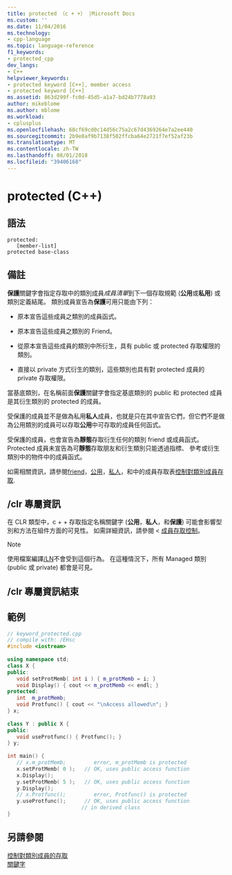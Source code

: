 ```yaml
---
title: protected （c + +） |Microsoft Docs
ms.custom: ''
ms.date: 11/04/2016
ms.technology:
- cpp-language
ms.topic: language-reference
f1_keywords:
- protected_cpp
dev_langs:
- C++
helpviewer_keywords:
- protected keyword [C++], member access
- protected keyword [C++]
ms.assetid: 863d299f-fc0d-45d5-a1a7-bd24b7778a93
author: mikeblome
ms.author: mblome
ms.workload:
- cplusplus
ms.openlocfilehash: 68cf69cd0c14d56c75a2c67d4369264e7a2ee440
ms.sourcegitcommit: 2b9e8af9b7138f502ffcba64e2721f7ef52af23b
ms.translationtype: MT
ms.contentlocale: zh-TW
ms.lasthandoff: 08/01/2018
ms.locfileid: "39406168"
---
```

# <a name="protected-c"></a>protected (C++)
## <a name="syntax"></a>語法  
  
```  
protected:  
   [member-list]  
protected base-class  
```  
  
## <a name="remarks"></a>備註  
 **保護**關鍵字會指定存取中的類別成員*成員清單*到下一個存取規範 (**公用**或**私用**) 或類別定義結尾。 類別成員宣告為**保護**可用只能由下列：  
  
-   原本宣告這些成員之類別的成員函式。  
  
-   原本宣告這些成員之類別的 Friend。  
  
-   從原本宣告這些成員的類別中所衍生，具有 public 或 protected 存取權限的類別。  
  
-   直接以 private 方式衍生的類別，這些類別也具有對 protected 成員的 private 存取權限。  
  
 當基底類別，在名稱前面**保護**關鍵字會指定基底類別的 public 和 protected 成員是其衍生類別的 protected 的成員。  
  
 受保護的成員並不是做為私用**私人**成員，也就是只在其中宣告它們，但它們不是做為公用類別的成員可以存取**公用**中可存取的成員任何函式。  
  
 受保護的成員，也會宣告為**靜態**存取衍生任何的類別 friend 或成員函式。 Protected 成員未宣告為可**靜態**存取朋友和衍生類別只能透過指標、 參考或衍生類別中的物件中的成員函式。  
  
 如需相關資訊，請參閱[friend](../cpp/friend-cpp.md)，[公用](../cpp/public-cpp.md)，[私人](../cpp/private-cpp.md)，和中的成員存取表[控制對類別成員存取](member-access-control-cpp.md).  
  
## <a name="clr-specific"></a>/clr 專屬資訊  
 在 CLR 類型中，c + + 存取指定名稱關鍵字 (**公用**，**私人**，和**保護**) 可能會影響型別和方法在組件方面的可見性。 如需詳細資訊，請參閱 <<c0> [ 成員存取控制](member-access-control-cpp.md)。  
  
> [!NOTE]
>  使用檔案編譯[/LN](../build/reference/ln-create-msil-module.md)不會受到這個行為。 在這種情況下，所有 Managed 類別 (public 或 private) 都會是可見。  
  
## <a name="end-clr-specific"></a>/clr 專屬資訊結束  
  
## <a name="example"></a>範例  
  
```cpp 
// keyword_protected.cpp  
// compile with: /EHsc  
#include <iostream>  
  
using namespace std;  
class X {  
public:  
   void setProtMemb( int i ) { m_protMemb = i; }  
   void Display() { cout << m_protMemb << endl; }  
protected:  
   int  m_protMemb;  
   void Protfunc() { cout << "\nAccess allowed\n"; }  
} x;  
  
class Y : public X {  
public:  
   void useProtfunc() { Protfunc(); }  
} y;  
  
int main() {  
   // x.m_protMemb;         error, m_protMemb is protected  
   x.setProtMemb( 0 );   // OK, uses public access function  
   x.Display();  
   y.setProtMemb( 5 );   // OK, uses public access function  
   y.Display();  
   // x.Protfunc();         error, Protfunc() is protected  
   y.useProtfunc();      // OK, uses public access function  
                        // in derived class  
}  
```  
  
## <a name="see-also"></a>另請參閱  
 [控制對類別成員的存取](member-access-control-cpp.md)   
 [關鍵字](../cpp/keywords-cpp.md)